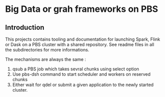 # Big Data or grah frameworks on PBS

## Introduction

This projects contains tooling and documentation for launching Spark, Flink or Dask on a PBS cluster with 
a shared repository. See readme files in all the subdirectories for more informations.

The mechanisms are always the same : 
 1. qsub a PBS job which takes sevral chunks using select option
 2. Use pbs-dsh command to start scheduler and workers on reserved chunks
 3. Either wait for qdel or submit a given application to the newly started cluster.

